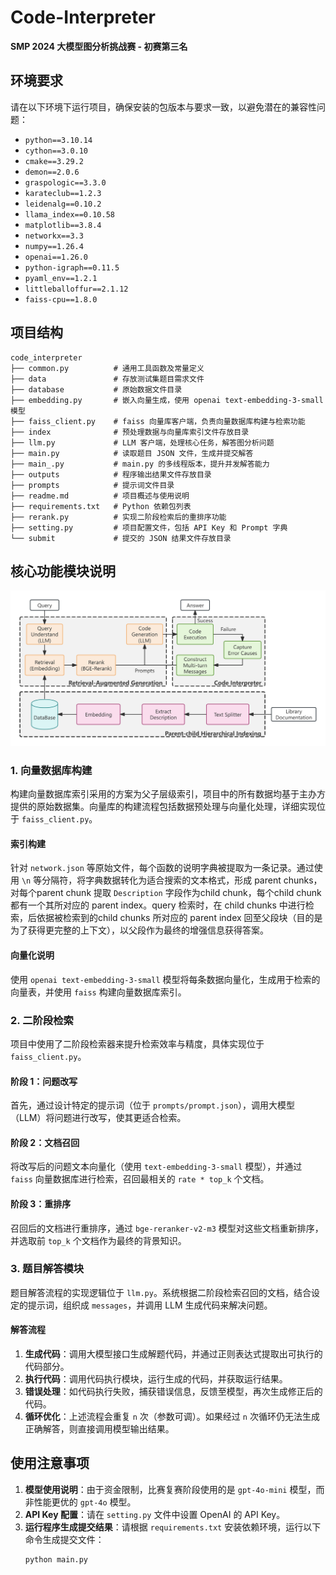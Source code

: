 # Code-Interpreter

**SMP 2024 大模型图分析挑战赛 - 初赛第三名**

## 环境要求

请在以下环境下运行项目，确保安装的包版本与要求一致，以避免潜在的兼容性问题：

- `python==3.10.14`
- `cython==3.0.10`
- `cmake==3.29.2`
- `demon==2.0.6`
- `graspologic==3.3.0`
- `karateclub==1.2.3`
- `leidenalg==0.10.2`
- `llama_index==0.10.58`
- `matplotlib==3.8.4`
- `networkx==3.3`
- `numpy==1.26.4`
- `openai==1.26.0`
- `python-igraph==0.11.5`
- `pyaml_env==1.2.1`
- `littleballoffur==2.1.12`
- `faiss-cpu==1.8.0`

## 项目结构

```plaintext
code_interpreter
├── common.py          # 通用工具函数及常量定义
├── data               # 存放测试集题目需求文件
├── database           # 原始数据文件目录
├── embedding.py       # 嵌入向量生成，使用 openai text-embedding-3-small 模型
├── faiss_client.py    # faiss 向量库客户端，负责向量数据库构建与检索功能
├── index              # 预处理数据与向量库索引文件存放目录
├── llm.py             # LLM 客户端，处理核心任务，解答图分析问题
├── main.py            # 读取题目 JSON 文件，生成并提交解答
├── main_.py           # main.py 的多线程版本，提升并发解答能力
├── outputs            # 程序输出结果文件存放目录
├── prompts            # 提示词文件目录
├── readme.md          # 项目概述与使用说明
├── requirements.txt   # Python 依赖包列表
├── rerank.py          # 实现二阶段检索后的重排序功能
├── setting.py         # 项目配置文件，包括 API Key 和 Prompt 字典
└── submit             # 提交的 JSON 结果文件存放目录
```

## 核心功能模块说明

![核心结构图](submit/images/rag.png)

### 1. 向量数据库构建

构建向量数据库索引采用的方案为父子层级索引，项目中的所有数据均基于主办方提供的原始数据集。向量库的构建流程包括数据预处理与向量化处理，详细实现位于 `faiss_client.py`。

#### 索引构建

针对 `network.json` 等原始文件，每个函数的说明字典被提取为一条记录。通过使用 `\n` 等分隔符，将字典数据转化为适合搜索的文本格式，形成 parent chunks，对每个parent chunk 提取 `Description` 字段作为child chunk，每个child chunk 都有一个其所对应的 parent index。query 检索时，在 child chunks 中进行检索，后依据被检索到的child chunks 所对应的 parent index 回至父段块（目的是为了获得更完整的上下文），以父段作为最终的增强信息获得答案。

#### 向量化说明

使用 `openai text-embedding-3-small` 模型将每条数据向量化，生成用于检索的向量表，并使用 `faiss` 构建向量数据库索引。

### 2. 二阶段检索

项目中使用了二阶段检索器来提升检索效率与精度，具体实现位于 `faiss_client.py`。

#### 阶段 1：问题改写

首先，通过设计特定的提示词（位于 `prompts/prompt.json`），调用大模型（LLM）将问题进行改写，使其更适合检索。

#### 阶段 2：文档召回

将改写后的问题文本向量化（使用 `text-embedding-3-small` 模型），并通过 `faiss` 向量数据库进行检索，召回最相关的 `rate * top_k` 个文档。

#### 阶段 3：重排序

召回后的文档进行重排序，通过 `bge-reranker-v2-m3` 模型对这些文档重新排序，并选取前 `top_k` 个文档作为最终的背景知识。

### 3. 题目解答模块

题目解答流程的实现逻辑位于 `llm.py`。系统根据二阶段检索召回的文档，结合设定的提示词，组织成 `messages`，并调用 LLM 生成代码来解决问题。

#### 解答流程

1. **生成代码**：调用大模型接口生成解题代码，并通过正则表达式提取出可执行的代码部分。
2. **执行代码**：调用代码执行模块，运行生成的代码，并获取运行结果。
3. **错误处理**：如代码执行失败，捕获错误信息，反馈至模型，再次生成修正后的代码。
4. **循环优化**：上述流程会重复 `n` 次（参数可调）。如果经过 `n` 次循环仍无法生成正确解答，则直接调用模型输出结果。

## 使用注意事项

1. **模型使用说明**：由于资金限制，比赛复赛阶段使用的是 `gpt-4o-mini` 模型，而非性能更优的 `gpt-4o` 模型。
2. **API Key 配置**：请在 `setting.py` 文件中设置 OpenAI 的 API Key。
3. **运行程序生成提交结果**：请根据 `requirements.txt` 安装依赖环境，运行以下命令生成提交文件：
   ```bash
   python main.py
   ```
